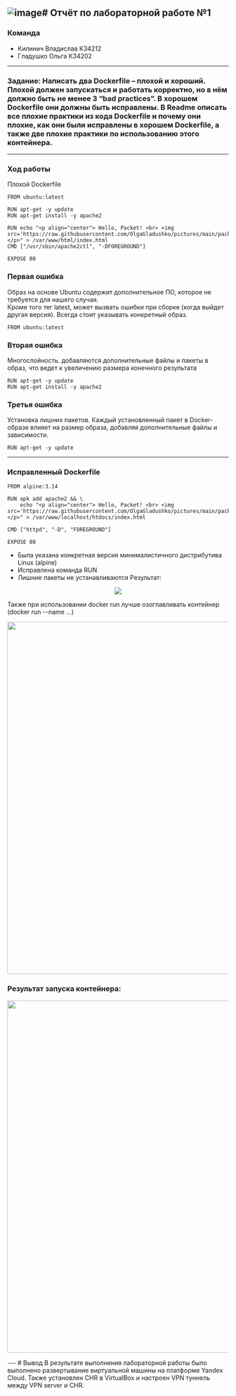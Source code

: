 ![image](https://github.com/Vladkilinichh/Cloud-systems-and-services/assets/63118851/1a7e3132-657a-4d40-82e0-eda6c9805683)# Отчёт по лабораторной работе №1  
---  
### Команда  
- Килинич Владислав К34212  
- Гладушко Ольга К34202  
---  
### Задание: Написать два Dockerfile – плохой и хороший. Плохой должен запускаться и работать корректно, но в нём должно быть не менее 3 “bad practices”. В хорошем Dockerfile они должны быть исправлены. В Readme описать все плохие практики из кода Dockerfile и почему они плохие, как они были исправлены в хорошем Dockerfile, а также две плохие практики по использованию этого контейнера.  
---  
### Ход работы  
Плохой Dockerfile  
```
FROM ubuntu:latest  

RUN apt-get -y update  
RUN apt-get install -y apache2  

RUN echo "<p align="center"> Hello, Packet! <br> <img src='https://raw.githubusercontent.com/OlgaGladushko/pictures/main/packet.webp'> </p>" > /var/www/html/index.html   
CMD ["/usr/sbin/apache2ctl", "-DFOREGROUND"]  

EXPOSE 80  
```
### Первая ошибка  
Образ на основе Ubuntu содержит дополнительное ПО, которое не требуется для нашего случая.  
Кроме того тег latest, может вызвать ошибки при сборке (когда выйдет другая версия). Всегда стоит указывать конкретный образ.  
```  
FROM ubuntu:latest  
```  

### Вторая ошибка  
Многослойность. добавляются дополнительные файлы и пакеты в образ, что ведет к увеличению размера конечного результата  
```  
RUN apt-get -y update  
RUN apt-get install -y apache2  
```  

### Третья ошибка   
Установка лишних пакетов. Каждый установленный пакет в Docker-образе влияет на размер образа, добавляя дополнительные файлы и зависимости.  
```
RUN apt-get -y update
```  
---
### Исправленный Dockerfile
```  
FROM alpine:3.14 

RUN apk add apache2 && \ 
    echo "<p align="center"> Hello, Packet! <br> <img src='https://raw.githubusercontent.com/OlgaGladushko/pictures/main/packet.webp'> </p>" > /var/www/localhost/htdocs/index.html 

CMD ["httpd", "-D", "FOREGROUND"]

EXPOSE 80
```
- Была указана конкретная версия минималистичного дистрибутива Linux (alpine) 
- Исправлена команда RUN  
- Лишние пакеты не устанавливаются 
Результат: 
<p align="center">  
<img src="https://github.com/Vladkilinichh/Cloud-systems-and-services/blob/main/lab01/images/1.jpg?raw=true"/>  
</p>
Также при использовании docker run лучше озоглавливать контейнер  (docker run --name ...)  
<p align="center">  
<img src="https://github.com/Vladkilinichh/Cloud-systems-and-services/blob/main/lab01/images/2.jpg?raw=true" width="800" heidth = '700'/>  
</p>  

### Результат запуска контейнера:   

<p align="center">  
<img src="https://github.com/Vladkilinichh/Cloud-systems-and-services/blob/main/lab01/images/3.jpg?raw=true" width="800" heidth = '700'/>  
</p>
---
# Вывод
В результате выполнения лабораторной работы было выполнено развертывание виртуальной машины на платформе Yandex Cloud. Также установлен CHR в VirtualBox и настроен VPN туннель между VPN server и CHR.
